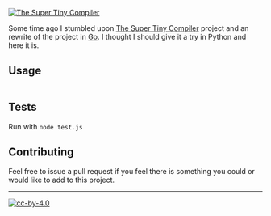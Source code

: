 [![The Super Tiny Compiler](https://cloud.githubusercontent.com/assets/952783/21579290/5755288a-cf75-11e6-90e0-029529a44a38.png)](the-super-tiny-compiler.js)

Some time ago I stumbled upon [The Super Tiny Compiler](https://github.com/jamiebuilds/the-super-tiny-compiler/blob/master/README.md) project and an rewrite of the project in [Go](https://github.com/hazbo/the-super-tiny-compiler). I thought I should give it a try in Python and here it is.

## Usage

```python
```

## Tests

Run with `node test.js`

## Contributing

Feel free to issue a pull request if you feel there is something you could or would like to add to this project.

---

[![cc-by-4.0](https://licensebuttons.net/l/by/4.0/80x15.png)](http://creativecommons.org/licenses/by/4.0/)
